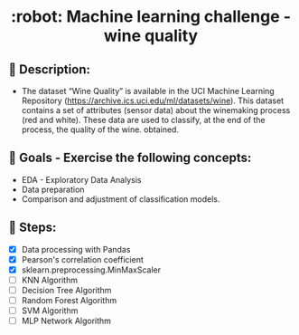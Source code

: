 <h1 align="center">
  :robot: Machine learning challenge - wine quality
</h1>

## :pencil: Description: 

- The dataset “Wine Quality” is available in the UCI Machine Learning Repository
(https://archive.ics.uci.edu/ml/datasets/wine). This dataset contains a set of
attributes (sensor data) about the winemaking process (red and white).
These data are used to classify, at the end of the process, the quality of the wine.
obtained.

## :dart: Goals - Exercise the following concepts: 

- EDA - Exploratory Data Analysis
- Data preparation
- Comparison and adjustment of classification models.


## :memo: Steps:

- [x] Data processing with Pandas
- [x] Pearson's correlation coefficient
- [x] sklearn.preprocessing.MinMaxScaler
- [ ] KNN Algorithm
- [ ] Decision Tree Algorithm
- [ ] Random Forest Algorithm
- [ ] SVM Algorithm
- [ ] MLP Network Algorithm
